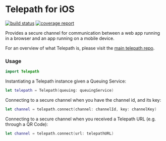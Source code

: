 Telepath for iOS
================
[![build status](https://gitlab.ta.philips.com/blockchain-lab/telepath-ios/badges/master/build.svg)](https://gitlab.ta.philips.com/blockchain-lab/telepath/commits/master)
[![coverage report](https://gitlab.ta.philips.com/blockchain-lab/telepath-ios/badges/master/coverage.svg)](https://gitlab.ta.philips.com/blockchain-lab/telepath/commits/master)

Provides a secure channel for communication between a web app running in a browser and an app running on a mobile device.

For an overview of what Telepath is, please visit the [main telepath repo][2].

### Usage

```swift
import Telepath
```

Instantiating a Telepath instance given a Queuing Service:

```swift
let telepath = Telepath(queuing: queuingService)
```

Connecting to a secure channel when you have the channel id, and its key:

```swift
let channel = telepath.connect(channel: channelId, key: channelKey)
```

Connecting to a secure channel when you received a Telepath URL (e.g. through a QR Code):

```swift
let channel = telepath.connect(url: telepathURL)
```

[1]: https://en.wikipedia.org/wiki/Network_address_translation
[2]: https://gitlab.ta.philips.com/blockchain-lab/telepath
